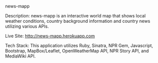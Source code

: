 news-mapp

Description: news-mapp is an interactive world map that shows local weather conditions, country background information and country news utilizing various APIs.

Live Site: http://news-mapp.herokuapp.com

Tech Stack:
This application utilizes Ruby, Sinatra, NPR Gem, Javascript, Bootstrap, MapBox/Leaflet, OpenWeatherMap API, NPR Story API, and MediaWiki API.